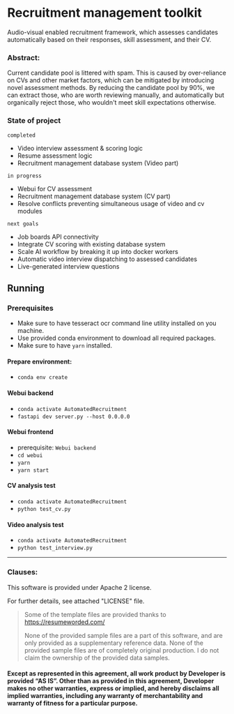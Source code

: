 # Recruitment management toolkit

Audio-visual enabled recruitment framework, which assesses candidates automatically based on their responses, skill assessment, and their CV.

### Abstract:

Current candidate pool is littered with spam.
This is caused by over-reliance on CVs and other market factors, which can be mitigated by introducing novel assessment methods.
By reducing the candidate pool by 90%, we can extract those, who are worth reviewing manually, and automatically but organically reject those, who wouldn't meet skill expectations otherwise.

### State of project

`completed`
- Video interview assessment & scoring logic
- Resume assessment logic
- Recruitment management database system (Video part)

`in progress`
- Webui for CV assessment
- Recruitment management database system (CV part)
- Resolve conflicts preventing simultaneous usage of video and cv modules

`next goals`
- Job boards API connectivity
- Integrate CV scoring with existing database system
- Scale AI workflow by breaking it up into docker workers
- Automatic video interview dispatching to assessed candidates
- Live-generated interview questions

## Running

### Prerequisites

- Make sure to have tesseract ocr command line utility installed on you machine.
- Use provided conda environment to download all required packages.
- Make sure to have `yarn` installed.

#### Prepare environment:
- `conda env create`

#### Webui backend
- `conda activate AutomatedRecruitment`
- `fastapi dev server.py --host 0.0.0.0`

#### Webui frontend
- prerequisite: `Webui backend`
- `cd webui`
- `yarn`
- `yarn start`

#### CV analysis test
- `conda activate AutomatedRecruitment`
- `python test_cv.py`

#### Video analysis test
- `conda activate AutomatedRecruitment`
- `python test_interview.py`

---
### Clauses:

This software is provided under Apache 2 license.

For further details, see attached "LICENSE" file.

>Some of the template files are provided thanks to https://resumeworded.com/
>
>None of the provided sample files are a part of this software, 
>and are only provided as a supplementary reference data.
>None of the provided sample files are of completely original production.
>I do not claim the ownership of the provided data samples.

#### Except as represented in this agreement, all work product by Developer is provided ​“AS IS”. Other than as provided in this agreement, Developer makes no other warranties, express or implied, and hereby disclaims all implied warranties, including any warranty of merchantability and warranty of fitness for a particular purpose.